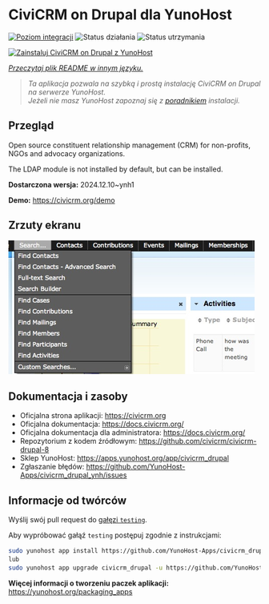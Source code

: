 <!--
To README zostało automatycznie wygenerowane przez <https://github.com/YunoHost/apps/tree/master/tools/readme_generator>
Nie powinno być ono edytowane ręcznie.
-->

# CiviCRM on Drupal dla YunoHost

[![Poziom integracji](https://apps.yunohost.org/badge/integration/civicrm_drupal)](https://ci-apps.yunohost.org/ci/apps/civicrm_drupal/)
![Status działania](https://apps.yunohost.org/badge/state/civicrm_drupal)
![Status utrzymania](https://apps.yunohost.org/badge/maintained/civicrm_drupal)

[![Zainstaluj CiviCRM on Drupal z YunoHost](https://install-app.yunohost.org/install-with-yunohost.svg)](https://install-app.yunohost.org/?app=civicrm_drupal)

*[Przeczytaj plik README w innym języku.](./ALL_README.md)*

> *Ta aplikacja pozwala na szybką i prostą instalację CiviCRM on Drupal na serwerze YunoHost.*  
> *Jeżeli nie masz YunoHost zapoznaj się z [poradnikiem](https://yunohost.org/install) instalacji.*

## Przegląd

Open source constituent relationship management (CRM) for non-profits, NGOs and advocacy organizations.

The LDAP module is not installed by default, but can be installed.


**Dostarczona wersja:** 2024.12.10~ynh1

**Demo:** <https://civicrm.org/demo>

## Zrzuty ekranu

![Zrzut ekranu z CiviCRM on Drupal](./doc/screenshots/screenshot.png)

## Dokumentacja i zasoby

- Oficjalna strona aplikacji: <https://civicrm.org>
- Oficjalna dokumentacja: <https://docs.civicrm.org/>
- Oficjalna dokumentacja dla administratora: <https://docs.civicrm.org/>
- Repozytorium z kodem źródłowym: <https://github.com/civicrm/civicrm-drupal-8>
- Sklep YunoHost: <https://apps.yunohost.org/app/civicrm_drupal>
- Zgłaszanie błędów: <https://github.com/YunoHost-Apps/civicrm_drupal_ynh/issues>

## Informacje od twórców

Wyślij swój pull request do [gałęzi `testing`](https://github.com/YunoHost-Apps/civicrm_drupal_ynh/tree/testing).

Aby wypróbować gałąź `testing` postępuj zgodnie z instrukcjami:

```bash
sudo yunohost app install https://github.com/YunoHost-Apps/civicrm_drupal_ynh/tree/testing --debug
lub
sudo yunohost app upgrade civicrm_drupal -u https://github.com/YunoHost-Apps/civicrm_drupal_ynh/tree/testing --debug
```

**Więcej informacji o tworzeniu paczek aplikacji:** <https://yunohost.org/packaging_apps>
